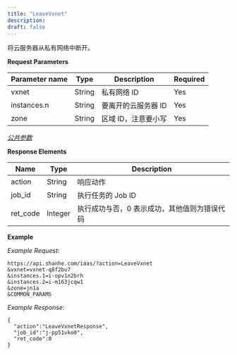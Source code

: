 ```yaml
---
title: "LeaveVxnet"
description: 
draft: false
---
```




将云服务器从私有网络中断开。

**Request Parameters**

| Parameter name | Type | Description | Required |
| --- | --- | --- | --- |
| vxnet | String | 私有网络 ID | Yes |
| instances.n | String | 要离开的云服务器 ID | Yes |
| zone | String | 区域 ID，注意要小写 | Yes |

[_公共参数_](../../../parameters/)

**Response Elements**

| Name | Type | Description |
| --- | --- | --- |
| action | String | 响应动作 |
| job_id | String | 执行任务的 Job ID |
| ret_code | Integer | 执行成功与否，0 表示成功，其他值则为错误代码 |

**Example**

_Example Request_:

```
https://api.shanhe.com/iaas/?action=LeaveVxnet
&vxnet=vxnet-q8f2bu7
&instances.1=i-opv1n2brh
&instances.2=i-m163jcqw1
&zone=jn1a
&COMMON_PARAMS
```

_Example Response_:

```
{
  "action":"LeaveVxnetResponse",
  "job_id":"j-pp51vko0",
  "ret_code":0
}
```

